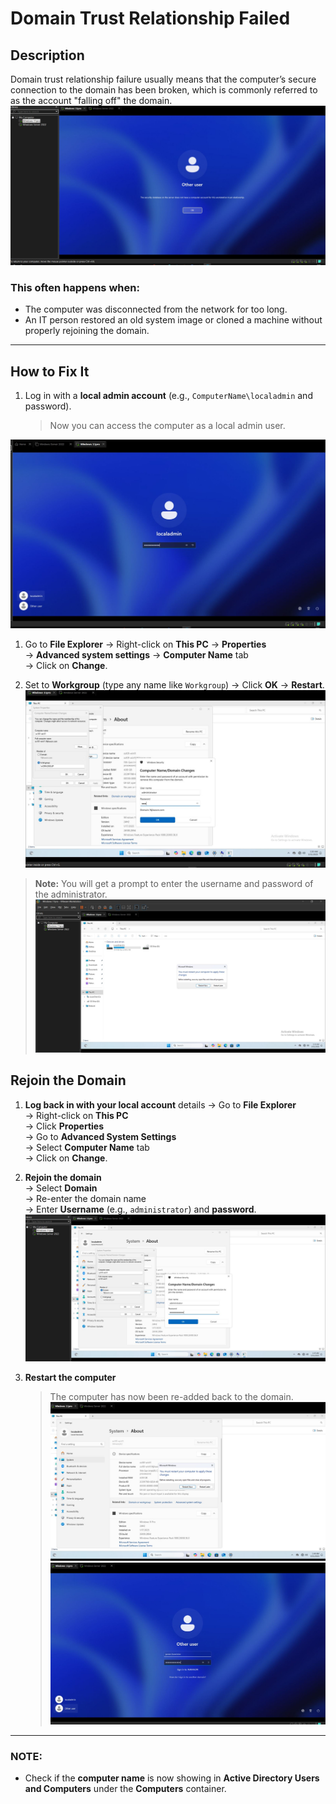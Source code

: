# Domain Trust Relationship Failed

## Description
Domain trust relationship failure usually means that the computer’s secure connection to the domain has been broken, which is commonly referred to as the account "falling off" the domain.
![Screenshot](images/screenshot81.jpg)
### This often happens when:
- The computer was disconnected from the network for too long.
- An IT person restored an old system image or cloned a machine without properly rejoining the domain.

---

## How to Fix It

1. Log in with a **local admin account** (e.g., `ComputerName\localadmin` and password).
   > Now you can access the computer as a local admin user.

![Screenshot](images/screenshot133.jpg)
1. Go to **File Explorer** → Right-click on **This PC** → **Properties**  
   → **Advanced system settings** → **Computer Name** tab  
   → Click on **Change**.

3. Set to **Workgroup** (type any name like `Workgroup`) → Click **OK** → **Restart**.
![Screenshot](images/screenshot83.jpg)
> **Note:** You will get a prompt to enter the username and password of the administrator.
![Screenshot](images/screenshot85.jpg)
## Rejoin the Domain

1. **Log back in with your local account** details
   → Go to **File Explorer**  
   → Right-click on **This PC**  
   → Click **Properties**  
   → Go to **Advanced System Settings**  
   → Select **Computer Name** tab  
   → Click on **Change**.

2. **Rejoin the domain**  
   → Select **Domain**  
   → Re-enter the domain name  
   → Enter **Username** (e.g., `administrator`) and **password**.
![Screenshot](images/screenshot86.jpg)
3. **Restart the computer**  
   > The computer has now been re-added back to the domain.
![Screenshot](images/screenshot87.jpg)
![Screenshot](images/screenshot88.jpg)
---

### NOTE:
- Check if the **computer name** is now showing in **Active Directory Users and Computers** under the **Computers** container.
